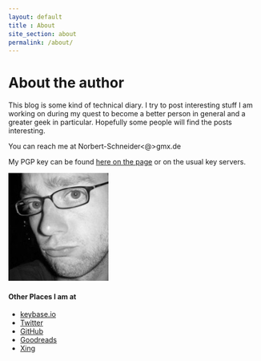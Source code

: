 ```yaml
---
layout: default
title : About
site_section: about
permalink: /about/
---
```


# About the author

This blog is some kind of technical diary. I try to post interesting
stuff I am working on during my quest to become a better person in
general and a greater geek in particular. Hopefully some people will
find the posts interesting.

You can reach me at Norbert-Schneider<@>gmx.de

My PGP key can be found [here on the page](../resources/key.txt) or on the usual key servers.

![Norbert Schneider](/images/norbertschneider.jpg)

#### Other Places I am at

 - [keybase.io](https://keybase.io/bertschneider)
 - [Twitter](http://twitter.com/bertschneider)
 - [GitHub](http://github.com/bertschneider)
 - [Goodreads](https://www.goodreads.com/Norrit)
 - [Xing](https://www.xing.com/profile/Norbert_Schneider16)

